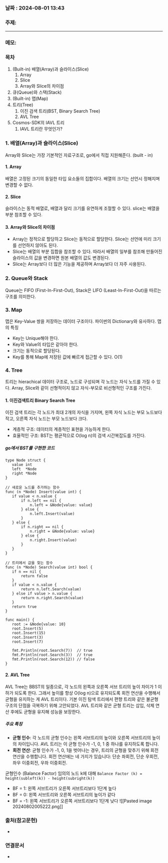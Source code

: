 
### 날짜 : 2024-08-01 13:43

### 주제: 

---
### 메모: 
### 목차

1. (Built-in) 배열(Array)과 슬라이스(Slice)
    1. Array
    2. Slice
    3. Array와 Slice의 차이점
2. 큐(Queue)와 스택(Stack)
3. (Built-in) 맵(Map)
4. 트리(Tree)
    1. 이진 검색 트리(BST, Binary Search Tree)
    2. AVL Tree
5. Cosmos-SDK의 IAVL 트리
    1. IAVL 트리란 무엇인가?

### 1. 배열(Array)과 슬라이스(Slice)
Array와 Slice는 가장 기본적인 자료구조로, go에서 직접 지원해준다. (built - in)
#### 1. Array
배열은 고정된 크기의 동일한 타입 요소들의 집합이다. 배열의 크기는 선언시 정해지며 변경할 수 없다.

#### 2. Slice 
슬라이스는 동적 배열로, 배열과 달리 크기를 유연하게 조절할 수 있다.
slice는 배열을 부분 참조할 수 있다.

#### 3. Array와 Slice의 차이점
- Array는 정적으로 할당하고 Slice는 동적으로 할당한다. Slice는 선언에 미리 크기를 선언하지 않아도 된다.
- Slice는 배열의 부분 집합을 참조할 수 있다. 따라서 배열의 일부를 참조해 만들어진 슬라이스의 값을 변경하면 원본 배열의 값도 변경된다.
- Slice는 Array보다 더 많은 기능을 제공하며 Array보다 더 자주 사용된다.

### 2. Queue와 Stack
Queue는 FIFO (First-In-First-Out), Stack은 LIFO (Least-In-First-Out)을 따르는 구조를 의미한다.

### 3. Map
맵은 Key-Value 쌍을 저장하는 데이터 구조이다. 파이썬의 Dictionary와 유사하다. 
맵의 특징
- Key는 Unique해야 한다.
- Key와 Value의 타입은 같아야 한다.
- 크기는 동적으로 할당된다.
- Key를 통해 Map에 저장된 값에 빠르게 접근할 수 있다. O(1)

### 4. Tree
트리는 hierachical 데이터 구조로, 노드로 구성되며 각 노드는 자식 노드를 가질 수 있다.
Array, Slice와 같이 선형적이지 않고 자식-부모로 비선형적인 구조를 가진다.

#### 1. 이진검색트리 Binary Search Tree
이진 검색 트리는 각 노드가 최대 2개의 자식을 가지며, 
왼쪽 자식 노드는 부모 노드보다 작고,
오른쪽 자식 노드는 부모 노드보다 크다.
- 계층적 구조: 데이터의 계층적인 표현을 가능하게 한다.
- 효율적인 구조: BST는 평균적으로 O(log n)의 검색 시간복잡도를 가진다.
##### go에서 BST를 구현한 코드
 ```
type Node struct {
	value int
	left  *Node
	right *Node
}

// 새로운 노드를 추가하는 함수
func (n *Node) Insert(value int) {
	if value < n.value {
		if n.left == nil {
			n.left = &Node{value: value}
		} else {
			n.left.Insert(value)
		}
	} else {
		if n.right == nil {
			n.right = &Node{value: value}
		} else {
			n.right.Insert(value)
		}
	}
}

// 트리에서 값을 찾는 함수
func (n *Node) Search(value int) bool {
	if n == nil {
		return false
	}
	if value < n.value {
		return n.left.Search(value)
	} else if value > n.value {
		return n.right.Search(value)
	}
	return true
}

func main() {
	root := &Node{value: 10}
	root.Insert(5)
	root.Insert(15)
	root.Insert(3)
	root.Insert(7)

	fmt.Println(root.Search(7))  // true
    fmt.Println(root.Search(3))  // true
	fmt.Println(root.Search(12)) // false
}
```

#### 2. AVL Tree
AVL Tree는 BBST의 일종으로, 각 노드의 왼쪽과 오른쪽 서브 트리의 높이 차이가 1 이하가 되도록 한다. 그래서 높이를 항상 O(log n)으로 유지되도록 회전 연산을 수행해서 균형을 유지하는 게 AVL 트리이다.
기본 이진 탐색 트리에서 편향 트리와 같은 불균형 구조의 단점을 극복하기 위해 고안되었다.
AVL 트리와 같은 균형 트리는 삽입, 삭제 연산 후에도 균형을 유지해 성능을 보장한다.
##### 주요 특징
- **균형 인수**: 각 노드의 균형 인수는 왼쪽 서브트리의 높이와 오른쪽 서브트리의 높이의 차이입니다. AVL 트리는 이 균형 인수가 -1, 0, 1 중 하나를 유지하도록 합니다.
- **회전 연산**: 균형 인수가 -1, 0, 1을 벗어나는 경우, 트리의 균형을 맞추기 위해 회전 연산을 수행합니다. 회전 연산에는 네 가지가 있습니다: 단순 좌회전, 단순 우회전, 좌우 이중회전, 우좌 이중회전.

균형인수 (Balance Factor)
임의의 노드 k에 대해 
```Balance Factor (k) = height(subleft(k)) - height(subright(k))```
- BF = 1: 왼쪽 서브트리가  오른쪽 서브트리보다 1단계 높다
- BF = 0: 왼쪽 서브트리와 오른쪽 서브트리의 높이가 같다
- BF = -1: 왼쪽 서브트리가 오른쪽 서브트리보다 1단계 낮다
![[Pasted image 20240802005222.png]]


### 출처(참고문헌)
-

### 연결문서
-